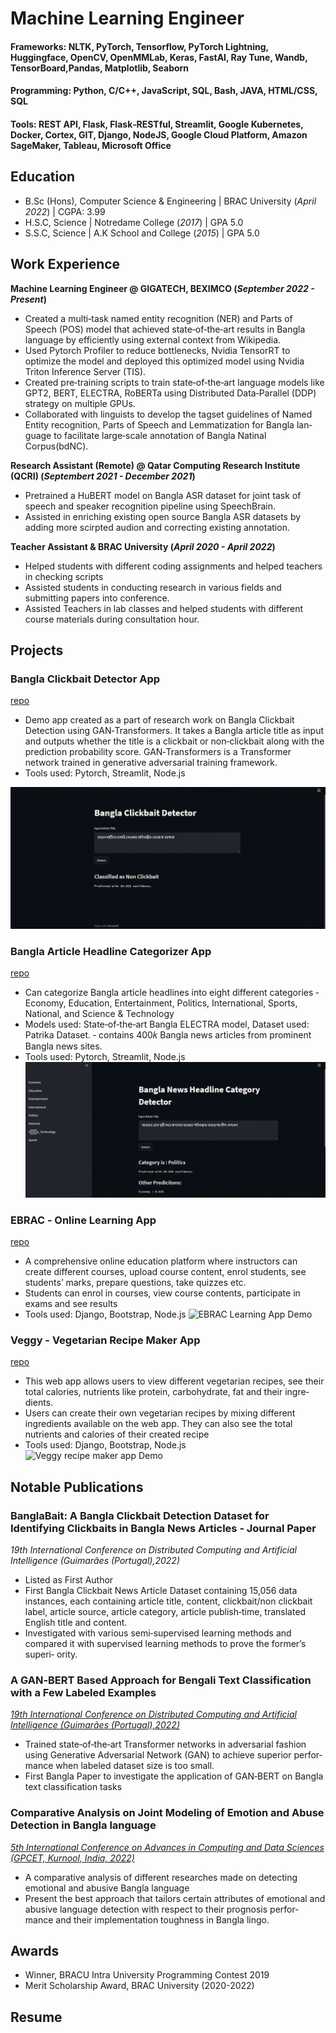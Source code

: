 # Machine Learning Engineer

#### Frameworks: NLTK, PyTorch, Tensorflow, PyTorch Lightning, Huggingface, OpenCV, OpenMMLab, Keras, FastAI, Ray Tune, Wandb, TensorBoard,Pandas, Matplotlib, Seaborn
#### Programming: Python, C/C++, JavaScript, SQL, Bash, JAVA, HTML/CSS, SQL
#### Tools: REST API, Flask, Flask‑RESTful, Streamlit, Google Kubernetes, Docker, Cortex, GIT, Django, NodeJS, Google Cloud Platform, Amazon SageMaker, Tableau, Microsoft Office

## Education
- B.Sc (Hons), Computer Science & Engineering | BRAC University (_April 2022_)	| CGPA: 3.99							       		
- H.S.C, Science	| Notredame College (_2017_) | GPA 5.0	 			        		
- S.S.C, Science | A.K School and College (_2015_) | GPA 5.0

## Work Experience
**Machine Learning Engineer @ GIGATECH, BEXIMCO (_September 2022 - Present_)**
- Created a multi‑task named entity recognition (NER) and Parts of Speech (POS) model that achieved state‑of‑the‑art results in Bangla language
by efficiently using external context from Wikipedia. 
- Used Pytorch Profiler to reduce bottlenecks, Nvidia TensorRT to optimize the model and deployed this optimized model using Nvidia Triton Inference Server (TIS).
- Created pre‑training scripts to train state‑of‑the‑art language models like GPT2, BERT, ELECTRA, RoBERTa using Distributed Data‑Parallel (DDP)
strategy on multiple GPUs.
- Collaborated with linguists to develop the tagset guidelines of Named Entity recognition, Parts of Speech and Lemmatization for Bangla lan‑
guage to facilitate large‑scale annotation of Bangla Natinal Corpus(bdNC).

**Research Assistant (Remote) @ Qatar Computing Research Institute (QCRI) (_Septembert 2021 - December 2021_)**
- Pretrained a HuBERT model on Bangla ASR dataset for joint task of speech and speaker recognition pipeline using SpeechBrain.
- Assisted in enriching existing open source Bangla ASR datasets by adding more scirpted audion and correcting existing annotation.

**Teacher Assistant & BRAC University (_April 2020 - April 2022_)**
- Helped students with different coding assignments and helped teachers in checking scripts
- Assisted students in conducting research in various fields and submitting papers into conference.
- Assisted Teachers in lab classes and helped students with different course materials during consultation hour.

## Projects
### Bangla Clickbait Detector App
[repo](https://github.com/MotaharMahtab/Bangla-Clickbait-Detector-App)
-  Demo app created as a part of research work on Bangla Clickbait Detection using GAN‑Transformers. It takes a Bangla article title as input and
outputs whether the title is a clickbait or non‑clickbait along with the prediction probability score. GAN‑Transformers is a Transformer network
trained in generative adversarial training framework.
- Tools used: Pytorch, Streamlit, Node.js

![clickbait_detection_demo](/assets/img/clickbait_detection_demo.gif)

### Bangla Article Headline Categorizer App
[repo](https://github.com/MotaharMahtab/Bangla-Headline-Categorizer-App)

- Can categorize Bangla article headlines into eight different categories ‑ Economy, Education, Entertainment, Politics, International, Sports,
National, and Science & Technology
- Models used: State‑of‑the‑art Bangla ELECTRA model, Dataset used: Patrika Dataset. ‑ contains 400𝑘 Bangla news articles from prominent
Bangla news sites.
- Tools used: Pytorch, Streamlit, Node.js
![Headline Categorizer Demo](/assets/img/headline_detector_demo.gif)

### EBRAC ‑ Online Learning App
[repo](https://github.com/MotaharMahtab/EBRAC)

- A comprehensive online education platform where instructors can create different courses, upload course content, enrol students, see students’
marks, prepare questions, take quizzes etc.
- Students can enrol in courses, view course contents, participate in exams and see results
- Tools used: Django, Bootstrap, Node.js
![EBRAC Learning App Demo](/assets/img/Functionalities.gif)

### Veggy - Vegetarian Recipe Maker App
[repo](https://github.com/MotaharMahtab/django_vegetarian_recipe)

- This web app allows users to view different vegetarian recipes, see their total calories, nutrients like protein, carbohydrate, fat and their ingre‑
dients.
- Users can create their own vegetarian recipes by mixing different ingredients available on the web app. They can also see the total nutrients
and calories of their created recipe
- Tools used: Django, Bootstrap, Node.js
![Veggy recipe maker app Demo](/assets/img/Functionalities_recipe.gif)

## Notable Publications
### BanglaBait: A Bangla Clickbait Detection Dataset for Identifying Clickbaits in Bangla News Articles ‑ Journal Paper
<em>19th International Conference on Distributed Computing and Artificial Intelligence (Guimarães (Portugal),2022)</em>
- Listed as First Author
- First Bangla Clickbait News Article Dataset containing 15,056 data instances, each containing article title, content, clickbait/non clickbait label,
article source, article category, article publish‑time, translated English title and content.
- Investigated with various semi‑supervised learning methods and compared it with supervised learning methods to prove the former’s superi‑
ority.

### A GAN‑BERT Based Approach for Bengali Text Classification with a Few Labeled Examples
[<em>19th International Conference on Distributed Computing and Artificial Intelligence (Guimarães (Portugal),2022)</em>](https://link.springer.com/chapter/10.1007/978-3-031-20859-1_3)
- Trained state‑of‑the‑art Transformer networks in adversarial fashion using Generative Adversarial Network (GAN) to achieve superior perfor‑
mance when labeled dataset size is too small.
- First Bangla Paper to investigate the application of GAN‑BERT on Bangla text classification tasks

### Comparative Analysis on Joint Modeling of Emotion and Abuse Detection in Bangla language
[<em>5th International Conference on Advances in Computing and Data Sciences (GPCET, Kurnool, India, 2022)</em>](https://link.springer.com/chapter/10.1007/978-3-031-12641-3_17)
- A comparative analysis of different researches made on detecting emotional and abusive Bangla language
- Present the best approach that tailors certain attributes of emotional and abusive language detection with respect to their prognosis perfor‑
mance and their implementation toughness in Bangla lingo.

## Awards
- Winner, BRACU Intra University Programming Contest 2019
- Merit Scholarship Award, BRAC University  (2020-2022)

## Resume

